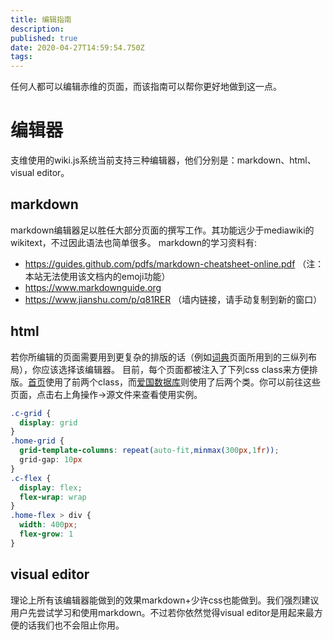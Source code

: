 ```yaml
---
title: 编辑指南
description: 
published: true
date: 2020-04-27T14:59:54.750Z
tags: 
---
```


任何人都可以编辑赤维的页面，而该指南可以帮你更好地做到这一点。
# 编辑器
支维使用的wiki.js系统当前支持三种编辑器，他们分别是：markdown、html、visual editor。

## markdown
markdown编辑器足以胜任大部分页面的撰写工作。其功能远少于mediawiki的wikitext，不过因此语法也简单很多。
markdown的学习资料有:
- https://guides.github.com/pdfs/markdown-cheatsheet-online.pdf （注：本站无法使用该文档内的emoji功能）
- https://www.markdownguide.org
- https://www.jianshu.com/p/q81RER （墙内链接，请手动复制到新的窗口）

## html
若你所编辑的页面需要用到更复杂的排版的话（例如[词典](/zh/dictionary)页面所用到的三纵列布局），你应该选择该编辑器。
目前，每个页面都被注入了下列css class来方便排版。[首页](/zh/home)使用了前两个class，而[爱国数据库](/zh/nationalismdb)则使用了后两个类。你可以前往这些页面，点击右上角操作->源文件来查看使用实例。
```css
.c-grid {
  display: grid
}
.home-grid {
  grid-template-columns: repeat(auto-fit,minmax(300px,1fr));
  grid-gap: 10px
}
.c-flex {
  display: flex;
  flex-wrap: wrap
}
.home-flex > div {
  width: 400px;
  flex-grow: 1
}
```


## visual editor
理论上所有该编辑器能做到的效果markdown+少许css也能做到。我们强烈建议用户先尝试学习和使用markdown。不过若你依然觉得visual editor是用起来最方便的话我们也不会阻止你用。
